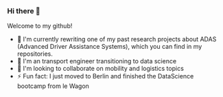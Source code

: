 ### Hi there 👋

Welcome to my github!

- 🔭 I'm currently rewriting one of my past research projects about ADAS (Advanced Driver Assistance Systems), which you can find in my repositories.
- 🌱 I'm an transport engineer transitioning to data science
- 👯 I'm looking to collaborate on mobility and logistics topics
- ⚡ Fun fact: I just moved to Berlin and finished the DataScience bootcamp from le Wagon
